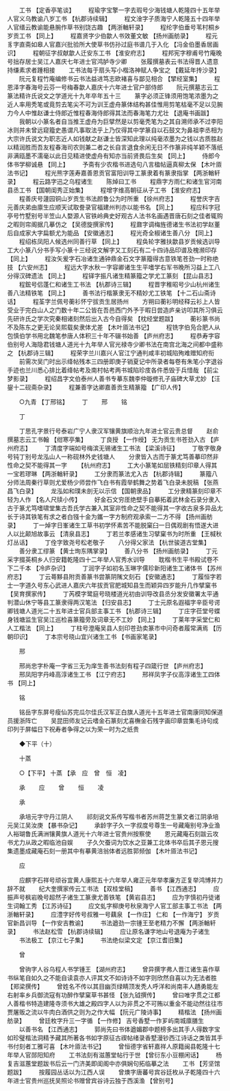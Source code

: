 <!-- { "loadSidebar": true } -->
　　工书 【定香亭笔谈】 
　　程瑜字宝擎一字去瑕号少海钱塘人乾隆四十五年举人官义乌教谕八岁工书 【杭郡诗续辑】 
　　程文淦字子质海宁人乾隆五十四年举人官缙云教谕能悬腕作草书别饶古趣 【两浙輶轩录】 
　　程纶字伯垂号苇村桐乡岁贡工书 【同上】 
　　程嘉贤字少伯歙人书效董文敏 【扬州画舫录】 
　　程元豸字直斋如皋人官嘉兴批验所大使草书仿孙过庭书谱几于入化 【冯金伯墨香居画识】 
　　程朝征字叔献歙人迁安东工书 【淮安府志】 
　　程邦宪字穆甫号竹庵晚号拙存居士吴江人嘉庆七年进士官鸿胪寺少卿 
　　张履撰墓表云书法得晋人遗意持缣素求者踵相接 
　　工书法每于扇头写小楷洛神赋人争宝之 【戴延年抟沙录】 
　　阮元复程竹庵编修书云书法益进笃志欧褚喜与鄙见相合 【揅经室集】 
　　程恩泽字春海号云芬一号梅春歙人嘉庆十六年进士官户部侍郎 
　　阮元撰墓志云工篆法精许氏说文之学道光十九年卒年五十三 
　　篆字必须正锋须用饱笔浓墨为之近人率用秃笔或竟剪去笔尖不可为训王虚舟篆体结构甚佳惟用剪笔枯毫不足以见腕力今人中惟赵谦士侍郎近惟程春海侍郎得其法而春海笔力尤壮 【退庵书画跋】 
　　我朝以小篆名者自当推王虚舟为巨擘然是以剪毫秃笔为之其自溯师承不过李阳冰则并未曾远窥籀史愚谓凡事取法乎上乃仅得其中学篆自以石鼓文为鼻祖李丞相为大宗许氏说文为职志近人如钱献之赵谦士皆深知此理以纯毫浓墨为之钱以古质胜赵以精润胜而吾友程春海司农则兼二者之长自言退食余闲无日不作篆非纯羊颖不落纸非满瓯墨不濡毫以此日见精进使虚舟有知亦当前贤畏后生矣 【同上】 
　　侍郎今体书学柳诚悬 【同上】 
　　予斋有少农楷书进选句八言楹帖逼真柳太保 【木叶厱法书记】 
　　程光熊字莲寿嘉善恩贡官富阳训导工篆隶着有篆隶指掌 【两浙輶轩录】 
　　程云路字迅之乌程诸生 
　　陈焯曰工书 
　　程鼎字方雨仁和诸生官河南县丞工书 【国朝闺秀正始集】 
　　程增字维高朝征从子工书 【淮安府志】 
　　程善庆号蘧园铜山岁贡生书法颜鲁公为时所重 【徐州府志】 
　　程誉庆字吉元善庆弟由廪生应顺天试取誊录官福建州判亦以能书名 【同上】 
　　程应科字冠亭号竹墅别号半笠山人婺源人官铁岭典史好观古人法书名画遇晋唐石刻之佳者辄购之暇则帘阁据几摹仿之 【吴德旋撰家传】 
　　程鼐字调梅旌德诸生书法初学赵董后自成家大字扁额尤为能品 【安徽通志】 
　　程光奇全椒诸生善八分 【同上】 
　　程绍栋凤阳人候选州同善行草 【同上】 
　　程奂轮字雅扶歙县岁贡候选训导工大小篆八分书手写小篆十三经说文解字又工刻石有二十四诗品印谱及槐濒印存 【同上】 
　　程汝矢爰字石冶诸生通钟鼎金石文字篆籀得古意铁笔苍劲一时称绝技 【六安州志】 
　　程远大字水秋一字容卿诸生生平嗜学右军书晚所习益上工八分得汉碑遗法 【同上】 
　　程铎字振凡诸生精篆籀之学尤工篆刻 【昆山县志】 
　　程鋐号侣蓬仁和诸生工书法 【杭郡诗三辑】 
　　程晋字稚昭号少山杭州诸生善八法精铁笔 【同上】 
　　善书法行楷篆隶无不精妙尤工铁笔 【十二石山斋诗话】 
　　程荃字兰佩号蘅衫怀宁拔贡生居扬州 
　　方朔曰蘅衫明经释云衫上人皆受业于完白山人之门数十年二公皆在吾邑西门外予于暇日尝造庐亲访叩其所习俱云先研许氏之学次究秦相诸刻然后出入古今自得矣 【枕经堂题跋】 
　　蘅衫篆书尚不及陈东之更无论吴熙载矣隶体尤差 【木叶厱法书记】 
　　程铣字伯凫合肥人从包慎伯学书用北魏笔参唐人体积三十年不辍书始善 【庐州府志】 
　　程恭寿字容伯别号人海隐君钱塘人道光十九年举人官光禄寺少卿书法在南宫北海之间都中盛称之 【杭郡诗三辑】 
　　程荣字兰川嘉兴人官江宁通判咸丰初城陷殉难赠知府衔 
　　前需次吴门时出示绛帖残本三四册即庚子销夏记中所录者每卷有朱笔小字退谷手迹也兰川悉心排比着绛帖考及南村帖考两书城陷珍庋各件悉毁于兵惜哉 【前尘梦影录】 
　　程绍昌字文伯泰州人善书专摹东魏李仲璇修孔子庙碑大草尤妙 【汪鋆十二砚斋杂录】 
　　程兼善字达卿嘉善贡生精篆籀 【广印人传】 

　　○九青 【丁邢铭】 
　　丁 
　　邢 
　　铭 

　　丁 

　　丁思孔字景行号泰岩广宁人隶汉军镶黄旗顺治九年进士官云贵总督 
　　赵俞撰墓志云工书翰 【绀寒亭集】 
　　丁良授 【一作绶】 无为贡生书苍劲入古 【庐州府志】 
　　丁清度字端如号梅滨无锡诸生工书法 【梁溪诗征】 
　　丁敬字敬身号钝丁别号龙泓山人一称砚林外史钱塘人 
　　分隶皆入古而于篆尤笃善摹印然非性命之契不能得其一字 
　　【杭州府志】 
　　工大小篆笔如屈铁精刻印章人得其一宝若璆琳 【两浙輶轩录】 
　　工分隶而篆法尤入古 【杭郡诗辑】 
　　篆籀八分师法周秦行草则尤爱杨少师尝作飞白书有霞举鹤舞之势着飞白录未脱稿 【张燕昌飞白录】 
　　龙泓如和璞未剖无以示信 【国朝隶品】 
　　工分隶精篆刻印章不轻为人作 【名人尺牍小传】 
　　好金石文穷厓绝壁手自摹拓着武林金石录分隶入古于篆尤笃嗜啸堂集古吾氏学古兼入其室非性命之契不能得其一字收古泉多异品尢长于诗其铁笔有求之者白镪十金为鑴一字方制府观承索一二方不得 【扬州画舫录】 
　　丁一焯字日峯诸生工草书初学怀素苦不能脱窠臼一日偶观剧有悟遂大进人以比颠旭故事云 【清泉县志】 
　　丁若兰孝感诸生习擘窠书为时所重 【王椷秋灯丛话】 
　　丁佺字致尧号松老敬子 
　　八分得父家法 【杭世骏道古堂集】 
　　善分隶工缪篆 【黄士珣东隅掌录】 
　　善八分书 【扬州画舫录】 
　　丁元采字掇英桐乡人归安籍乾隆四十二年举人官秀水训导 
　　耽楷书生平书殿试卷不下二千本 【冷庐杂识】 
　　丁润字子如初名玉琳字儒珍新阳诸生工诸体书 【苏州府志】 
　　丁云蕚黟县附贡善篆书尝篆阴隲文刻石 【安徽通志】 
　　丁履恒字若士一字道久号东心武进人嘉庆六年拔贡官肥城知县生而颖异四岁能升几作擘窠书 【吴育撰家传】 
　　丁芮模字鹭庭号晓楼道光初由训导改县丞分发安徽署太平通判潜山休宁等县工篆隶得两汉笔法 【归安县志】 
　　丁士元原名遐福字辛臣号谔卿钱塘人道光二十五年进士官兵部主事工书 【杭郡诗三辑】 
　　丁庄字莅堂号蝶身钱塘监生官吴江巡检喜篆籀旁及词章无不工妙 【同上】 
　　丁莱年字采堂仁和人工楷法 【同上】 
　　丁柱号澄庵吴县人刻印苍劲卖篆巿中问奇者履常满焉 【历朝印识】 
　　丁本宗号晓山宜兴诸生工书 【书画家笔录】 

　　邢 

　　邢尚忠字朴庵一字省三无为庠生善书法刻有程子四箴行世 【庐州府志】 
　　邢凤阳字丹峰高淳诸生工书 【江宁府志】 
　　邢祥凤字子仪高淳诸生工四体书 【同上】 

　　铭 

　　铭岳字东屏号瘦仙苏完瓜尔佳氏汉军正白旗人道光十五年进士官南康同知保道员援浙阵亡 
　　吴昆田师友记云嗜金石篆刻尤喜橅金石残字画印章尝集毛诗句成印列于屏幅日下祝寿者争得之以为荣一时为之纸贵 

　　◆下平（十） 

　　十蒸 

　　○【下平】 十蒸 【承　应　曾　恒　凌】 

　　承 
　　应 
　　曾 
　　恒 
　　凌 

　　承 

　　承培元字守丹江阴人 
　　祁刻说文系传写楷书者苏州蒋芝生篆文者江阴承培元吴江吴汝庚 【暴书杂记】 
　　承龄字子久一字叔度号尊生一号藏庵别号净业渔人裕瑚鲁氏满洲镶黄旗人道光十六年进士官贵州按察使 
　　恩元藏庵石刻跋云攻书尤力从政之暇临池自娱 
　　子久欠蚕词为饮水之亚兼工北体书卒后其子恩元搜集遗墨成藏庵石刻一册其中有摹黄涪翁体者远胜郭频伽 【木叶厱法书记】 

　　应 

　　应麒字石祥号顽谷宜黄人康熙五十六年举人雍正元年举孝廉方正复举鸿博并力辞不就 
　　纪大奎撰家传云工书法 【双桂堂稿】 
　　善书 【江西通志】 
　　应振声号枫岩晚号超然子诸生工篆隶尤善铁笔 【黄岩县志】 
　　应为字慎初丹徒诸生词翰工秀 【江苏诗征】 
　　应文虬字柳庚号秋泉海宁人官工部主事工书法 【两浙輶轩录】 
　　应澧字好传号叔雅一号藕泉 【一作庄】 仁和 【一作海宁】 岁贡官新昌训导 【一作安吉教谕】 
　　书法遒劲一宗锺王至老精力不懈 【两浙輶轩录】 
　　书法赵松雪 【杭郡诗续辑】 
　　应让原名谦字地山号退庵为子诸生 
　　书法极工 【京江七子集】 
　　书法绝似梁文定 【京江耆旧集】 

　　曾 

　　曾驹字人谷乌程人书学锺王 【湖州府志】 
　　曾异撰字弗人晋江诸生喜作草书纵笔自如久之不能自读袁亦人评其文不如诗诗不如字则欣然自喜以为无法者胜 【郑梁撰传】 
　　曾姓名不传以其目幽页绿睛顶发秃人呼洋和尚南丰人趫勇能左右射率乡兵御流寇有功醉作擘窠草书甚怪 【张九钺撰传】 
　　曾曰唯字贯之江都人善楷书特造建隆寺须书大雄之殿四字人以为非贯之不可贿以重金不能动然往往巿贾屠贩之流以牛肉白酒供之则为之作大幅 【阮元广陵诗事】 
　　精楷法 【扬州画舫录】 
　　曾廷枚字升三一字循 【一作修】 吉号香墅一作芗屿南城廪膳生 
　　以善书名 【江西通志】 
　　郭尚先曰书体遒媚郡中题榜多出其手人得数字宝如珍璧楷法洞精予藏其所著各书如字原征古禊帖绪录香墅漫钞西江诗话之类皆其手书付刻者工雅可喜 【木叶厱法书记】 
　　曾恒德字省轩嘉祥人原籍闽县乾隆十七年举人官郧阳知府 
　　工书法刻有滋蕙堂帖行于世 【曾衍东小豆棚闲话】 
　　杨复吉滋蕙堂题跋书后云一门济美即闺阁中亦俱娴句拓临摹之法 
　　工书 【芳坚馆题跋】 
　　按履园丛话以为江西人误 
　　曾燠字唐蕃号宾谷廷枚从子乾隆四十六年进士官贵州巡抚吴照论书赠曾宾谷诗云独于西溪渔 【曾别号】 
